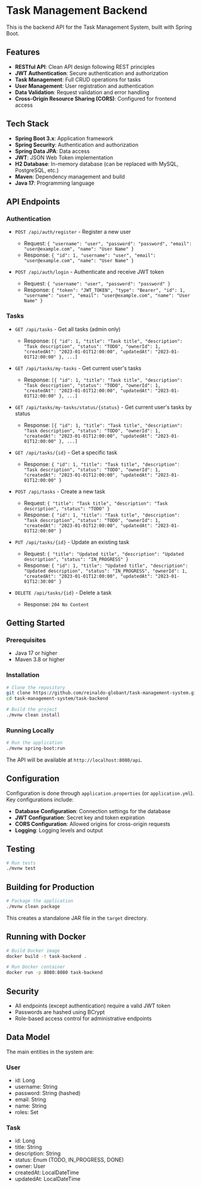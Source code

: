 # Task Management Backend

This is the backend API for the Task Management System, built with Spring Boot.

## Features

- **RESTful API**: Clean API design following REST principles
- **JWT Authentication**: Secure authentication and authorization
- **Task Management**: Full CRUD operations for tasks
- **User Management**: User registration and authentication
- **Data Validation**: Request validation and error handling
- **Cross-Origin Resource Sharing (CORS)**: Configured for frontend access

## Tech Stack

- **Spring Boot 3.x**: Application framework
- **Spring Security**: Authentication and authorization
- **Spring Data JPA**: Data access
- **JWT**: JSON Web Token implementation
- **H2 Database**: In-memory database (can be replaced with MySQL, PostgreSQL, etc.)
- **Maven**: Dependency management and build
- **Java 17**: Programming language

## API Endpoints

### Authentication

- `POST /api/auth/register` - Register a new user
  - Request: `{ "username": "user", "password": "password", "email": "user@example.com", "name": "User Name" }`
  - Response: `{ "id": 1, "username": "user", "email": "user@example.com", "name": "User Name" }`

- `POST /api/auth/login` - Authenticate and receive JWT token
  - Request: `{ "username": "user", "password": "password" }`
  - Response: `{ "token": "JWT_TOKEN", "type": "Bearer", "id": 1, "username": "user", "email": "user@example.com", "name": "User Name" }`

### Tasks

- `GET /api/tasks` - Get all tasks (admin only)
  - Response: `[{ "id": 1, "title": "Task title", "description": "Task description", "status": "TODO", "ownerId": 1, "createdAt": "2023-01-01T12:00:00", "updatedAt": "2023-01-01T12:00:00" }, ...]`

- `GET /api/tasks/my-tasks` - Get current user's tasks
  - Response: `[{ "id": 1, "title": "Task title", "description": "Task description", "status": "TODO", "ownerId": 1, "createdAt": "2023-01-01T12:00:00", "updatedAt": "2023-01-01T12:00:00" }, ...]`

- `GET /api/tasks/my-tasks/status/{status}` - Get current user's tasks by status
  - Response: `[{ "id": 1, "title": "Task title", "description": "Task description", "status": "TODO", "ownerId": 1, "createdAt": "2023-01-01T12:00:00", "updatedAt": "2023-01-01T12:00:00" }, ...]`

- `GET /api/tasks/{id}` - Get a specific task
  - Response: `{ "id": 1, "title": "Task title", "description": "Task description", "status": "TODO", "ownerId": 1, "createdAt": "2023-01-01T12:00:00", "updatedAt": "2023-01-01T12:00:00" }`

- `POST /api/tasks` - Create a new task
  - Request: `{ "title": "Task title", "description": "Task description", "status": "TODO" }`
  - Response: `{ "id": 1, "title": "Task title", "description": "Task description", "status": "TODO", "ownerId": 1, "createdAt": "2023-01-01T12:00:00", "updatedAt": "2023-01-01T12:00:00" }`

- `PUT /api/tasks/{id}` - Update an existing task
  - Request: `{ "title": "Updated title", "description": "Updated description", "status": "IN_PROGRESS" }`
  - Response: `{ "id": 1, "title": "Updated title", "description": "Updated description", "status": "IN_PROGRESS", "ownerId": 1, "createdAt": "2023-01-01T12:00:00", "updatedAt": "2023-01-01T12:30:00" }`

- `DELETE /api/tasks/{id}` - Delete a task
  - Response: `204 No Content`

## Getting Started

### Prerequisites

- Java 17 or higher
- Maven 3.8 or higher

### Installation

```bash
# Clone the repository
git clone https://github.com/reinaldo-globant/task-management-system.git
cd task-management-system/task-backend

# Build the project
./mvnw clean install
```

### Running Locally

```bash
# Run the application
./mvnw spring-boot:run
```

The API will be available at `http://localhost:8080/api`.

## Configuration

Configuration is done through `application.properties` (or `application.yml`). Key configurations include:

- **Database Configuration**: Connection settings for the database
- **JWT Configuration**: Secret key and token expiration
- **CORS Configuration**: Allowed origins for cross-origin requests
- **Logging**: Logging levels and output

## Testing

```bash
# Run tests
./mvnw test
```

## Building for Production

```bash
# Package the application
./mvnw clean package
```

This creates a standalone JAR file in the `target` directory.

## Running with Docker

```bash
# Build Docker image
docker build -t task-backend .

# Run Docker container
docker run -p 8080:8080 task-backend
```

## Security

- All endpoints (except authentication) require a valid JWT token
- Passwords are hashed using BCrypt
- Role-based access control for administrative endpoints

## Data Model

The main entities in the system are:

### User
- id: Long
- username: String
- password: String (hashed)
- email: String
- name: String
- roles: Set<Role>

### Task
- id: Long
- title: String
- description: String
- status: Enum (TODO, IN_PROGRESS, DONE)
- owner: User
- createdAt: LocalDateTime
- updatedAt: LocalDateTime